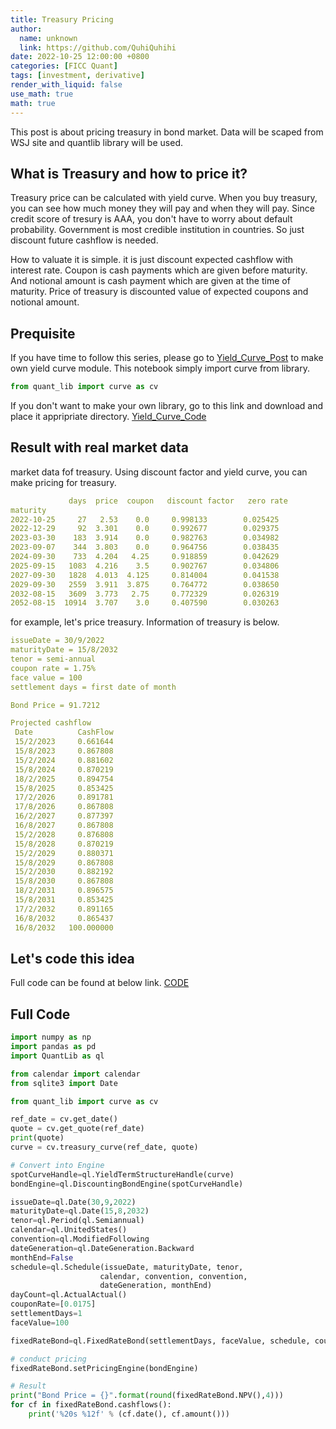 ```yaml
---
title: Treasury Pricing
author:
  name: unknown
  link: https://github.com/QuhiQuhihi
date: 2022-10-25 12:00:00 +0800
categories: [FICC Quant]
tags: [investment, derivative]
render_with_liquid: false
use_math: true
math: true
---
```


This post is about pricing treasury in bond market. Data will be scaped from WSJ site and quantlib library will be used. 

## What is Treasury and how to price it?
Treasury price can be calculated with yield curve. When you buy treasury, you can see how much money they will pay and when they will pay. Since credit score of tresury is AAA, you don't have to worry about default probability. Government is most credible institution in countries. So just discount future cashflow is needed. 

How to valuate it is simple. it is just discount expected cashflow with interest rate. Coupon is cash payments which are given before maturity. And notional amount is cash payment which are given at the time of maturity. Price of treasury is discounted value of expected coupons and notional amount. 

## Prequisite
If you have time to follow this series, please go to 
[Yield_Curve_Post](https://quhiquhihi.github.io/posts/Yield_Curve)
to make own yield curve module. This notebook simply import curve from library.
```python
from quant_lib import curve as cv
```
If you don't want to make your own library, go to this link and download and place it appripriate directory. 
[Yield_Curve_Code](https://github.com/QuhiQuhihi/project_FICC_Quant/blob/main/quant_lib/curve.py) 



## Result with real market data
market data fof treasury. Using discount factor and yield curve, you can make pricing for treasury.
```yaml
             days  price  coupon   discount factor   zero rate
maturity                       
2022-10-25     27   2.53    0.0     0.998133        0.025425
2022-12-29     92  3.301    0.0     0.992677        0.029375
2023-03-30    183  3.914    0.0     0.982763        0.034982
2023-09-07    344  3.803    0.0     0.964756        0.038435
2024-09-30    733  4.204   4.25     0.918859        0.042629
2025-09-15   1083  4.216    3.5     0.902767        0.034806
2027-09-30   1828  4.013  4.125     0.814004        0.041538
2029-09-30   2559  3.911  3.875     0.764772        0.038650
2032-08-15   3609  3.773   2.75     0.772329        0.026319
2052-08-15  10914  3.707    3.0     0.407590        0.030263
```

for example, let's price treasury. Information of treasury is below.
```yaml
issueDate = 30/9/2022
maturityDate = 15/8/2032
tenor = semi-annual
coupon rate = 1.75%
face value = 100
settlement days = first date of month

Bond Price = 91.7212

Projected cashflow
 Date          CashFlow
 15/2/2023     0.661644
 15/8/2023     0.867808
 15/2/2024     0.881602
 15/8/2024     0.870219
 18/2/2025     0.894754
 15/8/2025     0.853425
 17/2/2026     0.891781
 17/8/2026     0.867808
 16/2/2027     0.877397
 16/8/2027     0.867808
 15/2/2028     0.876808
 15/8/2028     0.870219
 15/2/2029     0.880371
 15/8/2029     0.867808
 15/2/2030     0.882192
 15/8/2030     0.867808
 18/2/2031     0.896575
 15/8/2031     0.853425
 17/2/2032     0.891165
 16/8/2032     0.865437
 16/8/2032   100.000000
```



## Let's code this idea
Full code can be found at below link.
[CODE](https://github.com/QuhiQuhihi/project_FICC_Quant/blob/main/4_treasury_pricing.ipynb)

## Full Code
```python
import numpy as np
import pandas as pd
import QuantLib as ql

from calendar import calendar
from sqlite3 import Date

from quant_lib import curve as cv

ref_date = cv.get_date()
quote = cv.get_quote(ref_date)
print(quote)
curve = cv.treasury_curve(ref_date, quote)

# Convert into Engine
spotCurveHandle=ql.YieldTermStructureHandle(curve)
bondEngine=ql.DiscountingBondEngine(spotCurveHandle)

issueDate=ql.Date(30,9,2022)
maturityDate=ql.Date(15,8,2032)
tenor=ql.Period(ql.Semiannual)
calendar=ql.UnitedStates()
convention=ql.ModifiedFollowing
dateGeneration=ql.DateGeneration.Backward
monthEnd=False
schedule=ql.Schedule(issueDate, maturityDate, tenor,
                    calendar, convention, convention,
                    dateGeneration, monthEnd)
dayCount=ql.ActualActual()
couponRate=[0.0175]
settlementDays=1
faceValue=100

fixedRateBond=ql.FixedRateBond(settlementDays, faceValue, schedule, couponRate, dayCount)

# conduct pricing
fixedRateBond.setPricingEngine(bondEngine)

# Result
print("Bond Price = {}".format(round(fixedRateBond.NPV(),4)))
for cf in fixedRateBond.cashflows():
    print('%20s %12f' % (cf.date(), cf.amount()))
```


